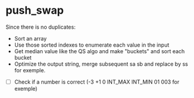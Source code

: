 # push_swap

Since there is no duplicates:
- Sort an array
- Use those sorted indexes to enumerate each value in the input
- Get median value like the QS algo and make "buckets" and sort each bucket
- Optimize the output string, merge subsequent sa sb and replace by ss for exemple.

- [ ] Check if a number is correct (-3 +1 0 INT_MAX INT_MIN 01 003 for exemple)  